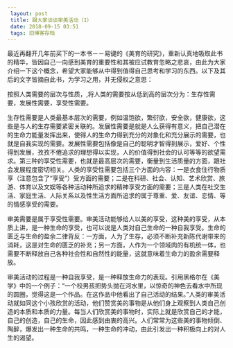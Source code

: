 ```yaml
---
 layout: post
 title: 跟大家谈谈审美活动（1）
 date: 2018-09-15 03:51
 tags: 旧博客存档
---
```

最近再翻开几年前买下的一本书－－易键的《美育的研究》，重新认真地吸取此书的精华，皆因自己一向感到美育的重要性和其被应试教育忽略之悲哀，由此为大家介绍一下这个概念，希望大家能够从中得到值得自己思考和学习的东西。以下及其后的文字皆摘自此书，为学习之用，并无侵权之意思：





按照人类需要的层次与性质，,将人类的需要按从低到高的层次分为：生存性需要，发展性需要，享受性需要。



生存性需要是人类最基本层次的需要，例如温饱欲，繁衍欲，安全欲，健康欲，这些是与人的生存需要紧密关联的。发展性需要是就是人么获得有意义，把自己潜在的生命力能量发挥出来，使得人的生命力得到充分的对象化和充分展示的需要，也就是自我实现的需要。发展性需要包括像是自己的聪明才智得到展示，爱好、个性得到发展，孜孜不倦追求的理想得以实现，人的价值得到社会的认可等等的欲望需求。第三种的享受性需要，也就是最高层次的需要，衡量到生活质量的方面，跟社会发展程度密切相关。人类的享受性需要包括三个方面的内容：一是衣食住行物质享（注意包含了“享受”）受方面的需要；二是在科研、社会、认知、艺术欣赏、旅游、体育以及文娱等各种活动种所追求的精神享受方面的需要；三是人类在社交生活、家庭生活、人际关系以及性生活方面所追求的属于尊重、爱、友谊、恋情、等的情感享受的需要。



审美需要是属于享受性需要。审美活动能够给人以美的享受，这种美的享受，从本质上讲，是一种生命的享受，也可以说是人类对自己生命的一种自我享受。生命的匮乏与生命的盈余二律背反：一方面，人为了生存，必须不断补充新陈代谢带来的消耗，这是对生命的匮乏的补充；另一方面，人作为一个领域肉的有机统一体，也需要不断释放自己各种社会性和自然性的能量，这就意味着生命力的盈余需要释放。



审美活动的过程是一种自我享受，是一种释放生命力的表现。引用黑格尔在《美学》中的一个例子：“一个校男孩把势头抛在河水里，以惊奇的神色去看水中所现的圆圈，觉得这是一个作品。在这作品中他看出了自己活动的结果。”人类的审美活动就如同这个小孩欣赏的活动，他们赞赏美的事物是从他们身上观察到人类自己创造的本质和本质的力量。每当人们欣赏美的事物时，实际上就是欣赏自己的才能，自己的创造，自己的生命，因此感到由衷的高兴。人们常常为这些美的事物倾倒、陶醉，爆发出一种生命的共鸣，一种生命的冲动，由此引发出一种积极向上的对人生的渴望。

